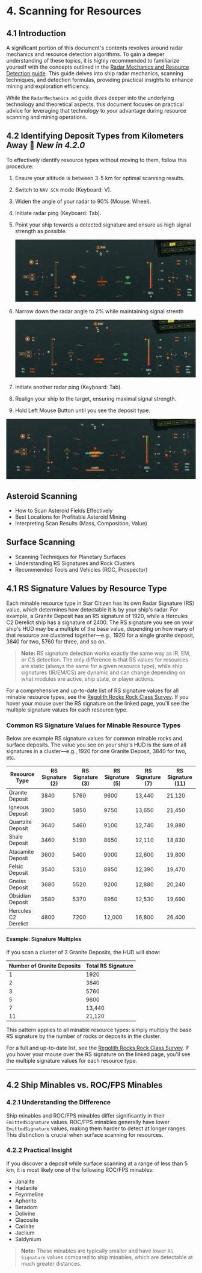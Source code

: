 # 4. Scanning for Resources

## 4.1 Introduction

A significant portion of this document's contents revolves around radar mechanics and resource detection algorithms. To gain a deeper understanding of these topics, it is highly recommended to familiarize yourself with the concepts outlined in the [Radar Mechanics and Resource Detection guide](RadarMechanics.md). This guide delves into ship radar mechanics, scanning techniques, and detection formulas, providing practical insights to enhance mining and exploration efficiency.

While the `RadarMechanics.md` guide dives deeper into the underlying technology and theoretical aspects, this document focuses on practical advice for leveraging that technology to your advantage during resource scanning and mining operations.

## 4.2 Identifying Deposit Types from Kilometers Away 🚀 *New in 4.2.0*

To effectively identify resource types without moving to them, follow this procedure:

1. Ensure your altitude is between 3-5 km for optimal scanning results.
2. Switch to `NAV SCN` mode (Keyboard: V).
3. Widen the angle of your radar to 90% (Mouse: Wheel).
4. Initiate radar ping (Keyboard: Tab).
5. Point your ship towards a detected signature and ensure as high signal strength as possible.

   ![Radar Ping Angle 90%](images/radar_ping_angle_90.png)

6. Narrow down the radar angle to 2% while maintaining signal strenth

   ![Radar Ping Angle 2%](images/radar_ping_angle_02.png)


7. Initiate another radar ping (Keyboard: Tab).
8. Realign your ship to the target, ensuring maximal signal strength.
9.  Hold Left Mouse Button until you see the deposit type.

   ![Radar Ping Scanned](images/radar_ping_scanned.png)

## Asteroid Scanning
- How to Scan Asteroid Fields Effectively
- Best Locations for Profitable Asteroid Mining
- Interpreting Scan Results (Mass, Composition, Value)

## Surface Scanning

- Scanning Techniques for Planetary Surfaces
- Understanding RS Signatures and Rock Clusters
- Recommended Tools and Vehicles (ROC, Prospector)

## 4.1 RS Signature Values by Resource Type

Each minable resource type in Star Citizen has its own Radar Signature (RS) value, which determines how detectable it is by your ship's radar. For example, a Granite Deposit has an RS signature of 1920, while a Hercules C2 Derelict ship has a signature of 2400. The RS signature you see on your ship's HUD may be a multiple of the base value, depending on how many of that resource are clustered together—e.g., 1920 for a single granite deposit, 3840 for two, 5760 for three, and so on.

> **Note:** RS signature detection works exactly the same way as IR, EM, or CS detection. The only difference is that RS values for resources are static (always the same for a given resource type), while ship signatures (IR/EM/CS) are dynamic and can change depending on what modules are active, ship state, or player actions.

For a comprehensive and up-to-date list of RS signature values for all minable resource types, see the [Regolith Rocks Rock Class Survey](https://regolith.rocks/survey/rock_class). If you hover your mouse over the RS signature on the linked page, you'll see the multiple signature values for each resource type.

### Common RS Signature Values for Minable Resource Types

Below are example RS signature values for common minable rocks and surface deposits. The value you see on your ship's HUD is the sum of all signatures in a cluster—e.g., 1920 for one Granite Deposit, 3840 for two, etc.

| Resource Type         | RS Signature (2) | RS Signature (3) | RS Signature (5) | RS Signature (7) | RS Signature (11) |
|----------------------|------------------|------------------|------------------|------------------|-------------------|
| Granite Deposit      | 3840             | 5760             | 9600             | 13,440           | 21,120            |
| Igneous Deposit      | 3900             | 5850             | 9750             | 13,650           | 21,450            |
| Quartzite Deposit    | 3640             | 5460             | 9100             | 12,740           | 19,880            |
| Shale Deposit        | 3460             | 5190             | 8650             | 12,110           | 18,830            |
| Atacamite Deposit    | 3600             | 5400             | 9000             | 12,600           | 19,800            |
| Felsic Deposit       | 3540             | 5310             | 8850             | 12,390           | 19,470            |
| Gneiss Deposit       | 3680             | 5520             | 9200             | 12,880           | 20,240            |
| Obsidian Deposit     | 3580             | 5370             | 8950             | 12,530           | 19,690            |
| Hercules C2 Derelict | 4800             | 7200             | 12,000           | 16,800           | 26,400            |

#### Example: Signature Multiples

If you scan a cluster of 3 Granite Deposits, the HUD will show:

| Number of Granite Deposits | Total RS Signature |
|---------------------------|--------------------|
| 1                         | 1920               |
| 2                         | 3840               |
| 3                         | 5760               |
| 5                         | 9600               |
| 7                         | 13,440             |
| 11                        | 21,120             |

This pattern applies to all minable resource types: simply multiply the base RS signature by the number of rocks or deposits in the cluster.

For a full and up-to-date list, see the [Regolith Rocks Rock Class Survey](https://regolith.rocks/survey/rock_class). If you hover your mouse over the RS signature on the linked page, you'll see the multiple signature values for each resource type.

---

## 4.2 Ship Minables vs. ROC/FPS Minables

### 4.2.1 Understanding the Difference

Ship minables and ROC/FPS minables differ significantly in their `EmittedSignature` values. ROC/FPS minables generally have lower `EmittedSignature` values, making them harder to detect at longer ranges. This distinction is crucial when surface scanning for resources.

### 4.2.2 Practical Insight

If you discover a deposit while surface scanning at a range of less than 5 km, it is most likely one of the following ROC/FPS minables:

- Janalite
- Hadanite
- Feynmeline
- Aphorite
- Beradom
- Dolivine
- Glacosite
- Carinite
- Jaclium
- Saldynium

> **Note:** These minables are typically smaller and have lower `RS Signature` values compared to ship minables, which are detectable at much greater distances.

